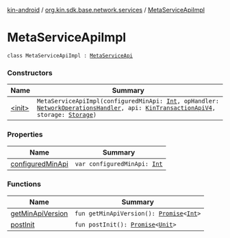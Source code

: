 [kin-android](../../index.md) / [org.kin.sdk.base.network.services](../index.md) / [MetaServiceApiImpl](./index.md)

# MetaServiceApiImpl

`class MetaServiceApiImpl : `[`MetaServiceApi`](../-meta-service-api/index.md)

### Constructors

| Name | Summary |
|---|---|
| [&lt;init&gt;](-init-.md) | `MetaServiceApiImpl(configuredMinApi: `[`Int`](https://kotlinlang.org/api/latest/jvm/stdlib/kotlin/-int/index.html)`, opHandler: `[`NetworkOperationsHandler`](../../org.kin.sdk.base.tools/-network-operations-handler/index.md)`, api: `[`KinTransactionApiV4`](../../org.kin.sdk.base.network.api/-kin-transaction-api-v4/index.md)`, storage: `[`Storage`](../../org.kin.sdk.base.storage/-storage/index.md)`)` |

### Properties

| Name | Summary |
|---|---|
| [configuredMinApi](configured-min-api.md) | `var configuredMinApi: `[`Int`](https://kotlinlang.org/api/latest/jvm/stdlib/kotlin/-int/index.html) |

### Functions

| Name | Summary |
|---|---|
| [getMinApiVersion](get-min-api-version.md) | `fun getMinApiVersion(): `[`Promise`](../../org.kin.sdk.base.tools/-promise/index.md)`<`[`Int`](https://kotlinlang.org/api/latest/jvm/stdlib/kotlin/-int/index.html)`>` |
| [postInit](post-init.md) | `fun postInit(): `[`Promise`](../../org.kin.sdk.base.tools/-promise/index.md)`<`[`Unit`](https://kotlinlang.org/api/latest/jvm/stdlib/kotlin/-unit/index.html)`>` |
